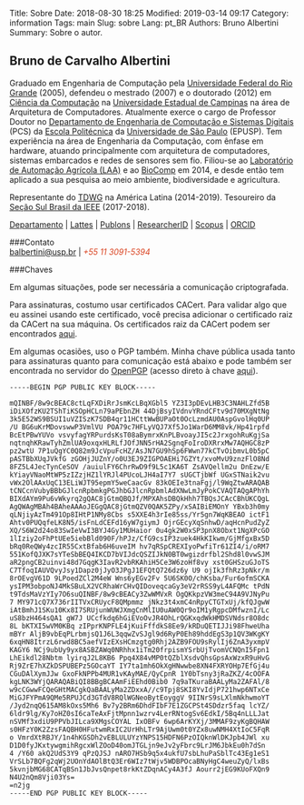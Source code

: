 Title: Sobre
Date: 2018-08-30 18:25
Modified: 2019-03-14 09:17
Category: information
Tags: main
Slug: sobre
Lang: pt_BR
Authors: Bruno Albertini
Summary: Sobre o autor.

<link rel="stylesheet" href="https://cdn.rawgit.com/jpswalsh/academicons/master/css/academicons.min.css">

## Bruno de Carvalho Albertini

Graduado em Engenharia de Computação pela [Universidade Federal do Rio Grande](https://www.furg.br/) (2005), defendeu o mestrado (2007) e o doutorado (2012) em [Ciência da Computação](http://www.ic.unicamp.br/) na [Universidade Estadual de Campinas](http://www.unicamp.br/unicamp/) na área de Arquitetura de Computadores. Atualmente exerce o cargo de Professor Doutor no [Departamento de Engenharia de Computação e Sistemas Digitais](https://pcs.usp.br) (PCS) da [Escola Politécnica](http://www.poli.usp.br/) da [Universidade de São Paulo](http://www.usp.br/) (EPUSP). Tem experiência na área de Engenharia da Computação, com ênfase em hardware, atuando principalmente com arquitetura de computadores, sistemas embarcados e redes de sensores sem fio. Filiou-se ao [Laboratório de Automação Agrícola (LAA)](http://www.laa.pcs.usp.br/) e ao [BioComp](http://www.biocomp.org.br/) em 2014, e desde então tem aplicado a sua pesquisa ao meio ambiente, biodiversidade e agricultura.

Representante do [TDWG](https://www.tdwg.org/) na América Latina (2014-2019).
Tesoureiro da [Seção Sul Brasil da IEEE](http://www.ieee.org.br/) (2017-2018).

[<i style="font-size: 1em;" class="fas fa-desktop"></i> Departamento](https://pcs.usp.br/en/pessoa/?numerousp=5307474 "Site do Departamento")
 | [<i class="ai ai-lattes ai-1x"></i> Lattes](http://lattes.cnpq.br/2729012989571213 "Curriculum Lattes")
 | [<i class="ai ai-publons ai-1x"></i> Publons](https://publons.com/a/1399880 "Reviews no Publons")
 | [<i class="ai ai-researcherid ai-1x"></i> ResearcherID](http://www.researcherid.com/rid/J-5779-2013 "Profile ResearcherID")
 | [<i style="font-size: 1em;" class="fab fa-stripe-s"></i> Scopus](https://www.scopus.com/authid/detail.uri?authorId=23007485000 "Profile Scopus")
 | [<i class="ai ai-orcid ai-1x"></i> ORCID](http://orcid.org/0000-0003-3738-6448 "Profile ORCID")

###Contato  
[<i style="font-size: 1em;" class="fas fa-at"></i> balbertini@usp.br](mailto:balbertini@usp.br) | <i style="font-size: 1em;color:#d9411e;" class="fas fa-phone"></i><i style="font-size: 1em;color:#d9411e;"> +55 11 3091-5394</i>

###Chaves

Em algumas situações, pode ser necessária a comunicação criptografada.

Para assinaturas, costumo usar certificados CACert. Para validar algo que eu assinei usando este certificado, você precisa adicionar o certificado raiz da CACert na sua máquina. Os certificados raiz da CACert podem ser encontrados [aqui](https://www.cacert.org/index.php?id=3).

Em algumas ocasiões, uso o PGP também. Minha chave pública usada tanto para assinaturas quanto para comunicação está abaixo e pode também ser encontrada no servidor do [OpenPGP](hkps://keys.openpgp.org) (acesso direto à chave [aqui](https://keys.openpgp.org/search?q=balbertini%40usp.br)).

```
-----BEGIN PGP PUBLIC KEY BLOCK-----

mQINBF/8w9cBEAC8ctLqFXDiRrJsmKcLBqXGbl5 YZ3I3pDEvLHB3C3NAHLZfd5B
iDiXOfzKU2TShTiKSOpHCLn79aPEbnZH 44DjBsyIVdnvYRndCFtv9d70MXgNtNg
3k5E52WS9BSUI1uVZISzK7SDB4qr11HCttWwBUPaOt0OcLzmdAU0AspGvolHq0UP
/U BG6uKrMDovswwP3VmlVU POA79c7HFLyVQJ7Xf5Jo1WarD6MM8vk/Hp41rpfd
BcEtPBwYUVo vsvyfagYRPurdsKsT08aBymrxKnPLBvoayJI5c2JrxgohRuKgjSa
nqtnqhKRawTyhZmlUA9oxqxHLRLfJOfJNN5rHA2SgnqFoIroDXRrxMw7AQHGC8zP
pz2wtU 7P1uQgYC0Q82m9JcVpuFcHZ/AsJN7GU9hSp6FWwn77kCTvOibmvL0b5pC
pASTBbXUqJVkfG zGOHjJUZnY/o0U3EJ9ZIGPOAEHi7GZYt/xvoMvU9znzFlO8Nd
8FZ5L4JecTynCeSOV /auiulFY6ChrRwD9f9L5c1KA6T ZsAVQellm2u DnEzw/E
kYiayVNaoMtWP5zIZzjHZ1lYRJl4PUcoLJH4aI7Y7 sUGCTjbWf UGxSTNaik2vu
vWx2OlAAxUqC13ELiWJT95epmY5weCaacGv 83kOEIe3tnaFgj/l9WqZtwARAQAB
tCNCcnVubyBBbGJlcnRpbmkgPGJhbGJlcnRpbmlAdXNwLmJyPokCVAQTAQgAPhYh
BIXdAYm9Pu6vWkyrq2gQAC8jGtmQBQJf/MPXAhsDBQkHhh7TBQsJCAcCBhUKCQgL
AgQWAgMBAh4BAheAAAoJEGgQAC8jGtmQZV0QAK5ZPy/xSAIBiEMOnY YBxb3h0my
qLNjiyAzTm491Op8IHtP1NMy8Cbs s5XXE4h3rIe85ss/Yr5gn7WqKBEAO ictF1
Ahtv0PUQqfeLK8N5/isFnLdCEFd16yW7giymJ OjrGEcyXqSnhwD/aqHcnPudZyZ
XQ/S6W2d24o83SwIeVwI3BYJ4Gy1MUHaior 0u4gk2W0xSP3pnX8Obxt1NgXPcGO
1lIziy2oFhPtUEe5iebBld090F/hPJz/CfG9csIP3zuek4HkKIkwm/GjMfgxBx5D
bRq0ReQWy4zcIR55CxtBfab6H6uveIM hv7qRSpCREXIyoPwfiTr61ZI4/i/oRM7
551KofQJXK7sYTeSbBEQ4IKCD7bVIJdcQSZIJkN0BT0wgizdrfbl2Shd8l0vwSJM
aR2pngCB2uinvi48d7GqgK3IavR2vbRKAhiH5Ce3W6zoHf8vy xst0GHSzuGJoTS
C7TfoqIAUVQvyJsy1Dapz0jJyO3JPgJ1EFQtQ726dz6y U9 ojIk3fhRz3pNkr/m
8rOEvgV61D 9LPoedZCl2M4eW Wns6yEGv2Fv 5U6SK0O/chKsba/Fur6ofmSCKA
ysIPM3obpoNJ4MkSBuLX2VCRhaWrCHvQIDoveqcaGy3eV2rRSS9yL4AFQMc tPdN
t9TdsMaVzYIy7O6suQINBF/8w9cBEACy3ZwWMVxR OgQKkpzVW3meC94A9VJNyPu
7 MY971cQ7X736rIITVxCRUycF8QMpmmz jNkz3t4xmC4nRpyCTGTxUj/kfQJgwW
iAtBmhJ1SKu10Kx8I7SRUjunWUWJXmgCnMlIU0uAW0Qr9oIM1yRgpcDMfwznI/Lc
uS8bzH464sQA1 gW7J UCcfkdq6hGiEVoOvJR4OhLrQGKxqdWkHMDSVNdsr8O8dc
8L bKTXI5wVM0KBq zIPprKNPFLE4jKuiFffdkS8Ee9/kRDuQETIJJi98FhweUha
mBYr AljB9vbEqPLrbmjsQ1J6L3qqwZvSJgl9d6RyP0Eh89hddEgS3p1QV3WKgKY
6xqHN8ItrzL6rwd8BC5aefVIzEXsHCmzgtg0Rhj2AZB9FOU9sRylIj6ZnA3yxmpV
KAGY6 NCj9ubUy9yx8ASBZAWq0NRhhx1iTm20frpismYSrbUjTvomVCNQnI5Fpn1
LhEikdl28Nbtm lyirqJ2L8KB6 Ppq4X84vMP0tQZblXsdvQhsGpsAxWzxR9uHvG
Rj9ZrE7hXZkDSPUBEPz5GOcaYT IY7ta1mh6OkXgHNwwbe8XN4FXRYOHp7EfGj4u
CGuDAlXymJJw GxoFkNPPb4MUR1vKAyMAE/QyCpnR 1Y0bTsny3jRaZKZ/4cOOFA
kgLNK3WYjQARAQABiQI8BBgBCAAmFiEEhd0Bib0 7q9aTKuraBAALyMa2ZAFAl/8
w9cCGwwFCQeGHtMACgkQaBAALyMa2ZDxxA//c9Tpj8SKI8YvIdjP721hwp6NTxCe
MiGJFYPmA9QMe5RPUJCd3GTdV8RQlWGNeoBytEoyggV 9IINrS9sLXlmNkhwmoYT
/Jyd2nqQ615AM8kOxs5Mh6 Bv7y2BRm6DhdFIbF7E1ZGCPSt4SDdzr5faq lcYZ/
6ldr9lg/Ky7oHZ0sI6caTeAxFjtMpnn1wzrv4LerRNtogSv6EdkI/5Bq4nLLLJat
nSVMf3xdiU9PPVbJILca9XMgsCOYAL IxOBFv 6wp6ArKYXj/3MMAF9zyKgBQHAW
s0HFzY0K2ZzsFAQBH0HFutwmRxIC2UrHhLTr9AjUwm0t0YZx8uwNMH4XtIoC5FqR
o VmrdXtRBJY/1n4hKGSDh2vEBLULUYzYNPS15HDFN6PzOIQknWlDKJpb4JWl xu
D1D0fyJKxtywgmihRgcxWlZOoD40omJTGLjn9eJv2yFbrc9LrJM6JbkEu0h7dSn
4 /Y60 akQ2UdS3Y9 qPzQJSJ nARO7HSb9q5x4ukfU7sbLhuPaSblTc43Eg1eS1
VrSLb7BQFg2qWj2UOnYdAOlBtQ3Er6WIz7tWjv5WDBPOcaBNyHgC4weuZyQ/lxBs
5kvnjbMG68CATqBSn1JbJvsQnpet8rkKtZDqnACy4A3fJ Aourr2jEG9KUoFXQn9
N4U2nQm8Vji03Ys=
=n2jg
-----END PGP PUBLIC KEY BLOCK-----
```
